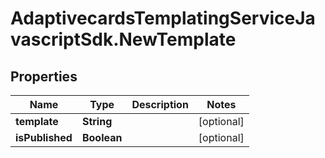 # AdaptivecardsTemplatingServiceJavascriptSdk.NewTemplate

## Properties
Name | Type | Description | Notes
------------ | ------------- | ------------- | -------------
**template** | **String** |  | [optional] 
**isPublished** | **Boolean** |  | [optional] 


